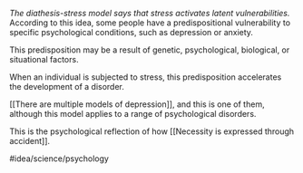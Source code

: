 *The diathesis-stress model says that stress activates latent vulnerabilities.* According to this idea, some people have a predispositional vulnerability to specific psychological conditions, such as depression or anxiety. 

This predisposition may be a result of genetic, psychological, biological, or situational factors. 

When an individual is subjected to stress, this predisposition accelerates the development of a disorder. 

[[There are multiple models of depression]], and this is one of them, although this model applies to a range of psychological disorders. 

This is the psychological reflection of how [[Necessity is expressed through accident]]. 

#idea/science/psychology  